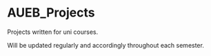 # AUEB_Projects

Projects written for uni courses.

Will be updated regularly and accordingly throughout each semester.

